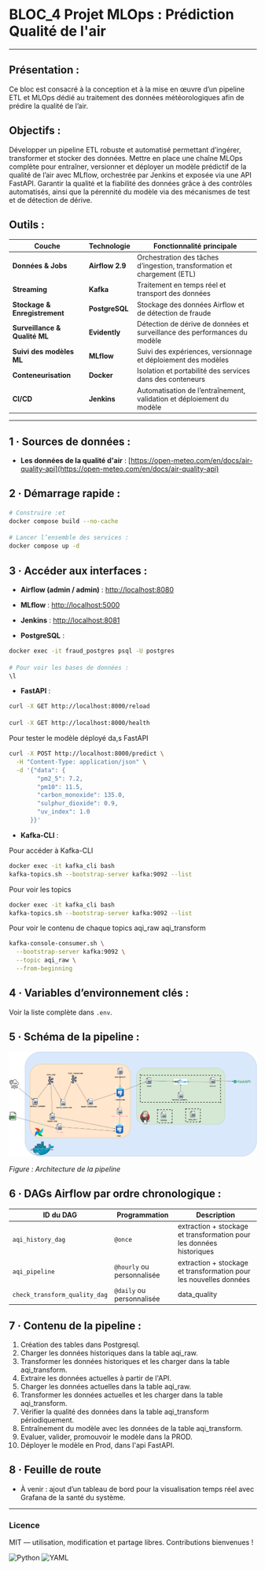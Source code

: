 # BLOC_4 Projet MLOps : Prédiction Qualité de l'air

---

## Présentation :

Ce bloc est consacré à la conception et à la mise en œuvre d’un pipeline ETL et MLOps dédié au traitement des données météorologiques afin de prédire la qualité de l’air.

## Objectifs :

Développer un pipeline ETL robuste et automatisé permettant d’ingérer, transformer et stocker des données.
Mettre en place une chaîne MLOps complète pour entraîner, versionner et déployer un modèle prédictif de la qualité de l’air avec MLflow, orchestrée par Jenkins et exposée via une API FastAPI.
Garantir la qualité et la fiabilité des données grâce à des contrôles automatisés, ainsi que la pérennité du modèle via des mécanismes de test et de détection de dérive.

## Outils :

| Couche                        | Technologie     | Fonctionnalité principale                                                 |
| ----------------------------- | --------------- | ------------------------------------------------------------------------- |
| **Données & Jobs**            | **Airflow 2.9** | Orchestration des tâches d’ingestion, transformation et chargement (ETL)  |
| **Streaming**                 | **Kafka**       | Traitement en temps réel et transport des données                         |
| **Stockage & Enregistrement** | **PostgreSQL**  | Stockage des données Airflow et de détection de fraude                    |
| **Surveillance & Qualité ML** | **Evidently**   | Détection de dérive de données et surveillance des performances du modèle |
| **Suivi des modèles ML**      | **MLflow**      | Suivi des expériences, versionnage et déploiement des modèles             |
| **Conteneurisation**          | **Docker**      | Isolation et portabilité des services dans des conteneurs                 |
| **CI/CD**                     | **Jenkins**     | Automatisation de l’entraînement, validation et déploiement du modèle     |

---

## 1 · Sources de données :

- **Les données de la qualité d'air** : [https://open-meteo.com/en/docs/air-quality-api](https://open-meteo.com/en/docs/air-quality-api)

## 2 · Démarrage rapide :

```bash
# Construire :et
docker compose build --no-cache

# Lancer l’ensemble des services :
docker compose up -d
```

## 3 · Accéder aux interfaces :

- **Airflow (admin / admin)** : [http://localhost:8080](http://localhost:8080)

- **MLflow** : [http://localhost:5000](http://localhost:5000)

- **Jenkins** : [http://localhost:8081](http://localhost:8081)

- **PostgreSQL** :

```bash
docker exec -it fraud_postgres psql -U postgres

# Pour voir les bases de données :
\l

```

- **FastAPI** :

```bash
curl -X GET http://localhost:8000/reload

curl -X GET http://localhost:8000/health

```

Pour tester le modèle déployé da,s FastAPI

```bash
curl -X POST http://localhost:8000/predict \
  -H "Content-Type: application/json" \
  -d '{"data": {
        "pm2_5": 7.2,
        "pm10": 11.5,
        "carbon_monoxide": 135.0,
        "sulphur_dioxide": 0.9,
        "uv_index": 1.0
      }}'
```

- **Kafka-CLI** :

Pour accéder à Kafka-CLI

```bash
docker exec -it kafka_cli bash
kafka-topics.sh --bootstrap-server kafka:9092 --list
```

Pour voir les topics

```bash
docker exec -it kafka_cli bash
kafka-topics.sh --bootstrap-server kafka:9092 --list
```

Pour voir le contenu de chaque topics aqi_raw aqi_transform

```bash
kafka-console-consumer.sh \
  --bootstrap-server kafka:9092 \
  --topic aqi_raw \
  --from-beginning
```

## 4 · Variables d’environnement clés :

Voir la liste complète dans `.env`.

## 5 · Schéma de la pipeline :

![Architecture MLOps](./assets/Archi_Bloc_4.png)

_Figure : Architecture de la pipeline_

## 6 · DAGs Airflow par ordre chronologique :

| ID du DAG                     | Programmation              | Description                                                          |
| ----------------------------- | -------------------------- | -------------------------------------------------------------------- |
| `aqi_history_dag`             | `@once`                    | extraction + stockage et transformation pour les données historiques |
| `aqi_pipeline`                | `@hourly` ou personnalisée | extraction + stockage et transformation pour les nouvelles données   |
| `check_transform_quality_dag` | `@daily` ou personnalisée  | data_quality                                                         |

## 7 · Contenu de la pipeline :

1. Création des tables dans Postgresql.
2. Charger les données historiques dans la table aqi_raw.
3. Transformer les données historiques et les charger dans la table aqi_transform.
4. Extraire les données actuelles à partir de l'API.
5. Charger les données actuelles dans la table aqi_raw.
6. Transformer les données actuelles et les charger dans la table aqi_transform.
7. Vérifier la qualité des données dans la table aqi_transform périodiquement.
8. Entraînement du modèle avec les données de la table aqi_transform.
9. Evaluer, valider, promouvoir le modèle dans la PROD.
10. Déployer le modèle en Prod, dans l'api FastAPI.

## 8 · Feuille de route

- À venir : ajout d’un tableau de bord pour la visualisation temps réel avec Grafana de la santé du système.

---

### Licence

MIT — utilisation, modification et partage libres. Contributions bienvenues !

![Python](https://img.shields.io/badge/lang-Python-blue)
![YAML](https://img.shields.io/badge/lang–YAML-blueviolet)
